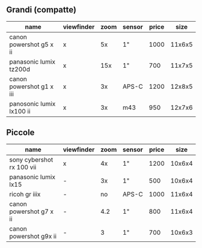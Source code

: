 
## Grandi (compatte)

| name                     | viewfinder | zoom | sensor | price | size   |
| ------------------------ | ---------- | ---- | ------ | ----- | ------ |
| canon powershot g5 x ii  | x          | 5x   | 1"     | 1000  | 11x6x5 |
| panasonic lumix tz200d   | x          | 15x  | 1"     | 700   | 11x7x5 |
| canon powershot g1 x iii | x          | 3x   | APS-C  | 1200  | 12x8x5 |
| panosonic lumix lx100 ii | x          | 3x   | m43    | 950   | 12x7x6 |

## Piccole
| name                      | viewfinder | zoom | sensor | price | size   |
| ------------------------- | ---------- | ---- | ------ | ----- | ------ |
| sony cybershot rx 100 vii | x          | 4x   | 1"     | 1200  | 10x6x4 |
| panasonic lumix lx15      | -          | 3x   | 1"     | 500   | 10x6x4 |
| ricoh gr iiix             | -          | no   | APS-C  | 1000  | 11x6x4 |
| canon powershot g7 x ii   | -          | 4.2  | 1"     | 800   | 11x6x4 |
| canon powershot g9x ii    | -          | 3    | 1"     | 700   | 10x6x3 |
